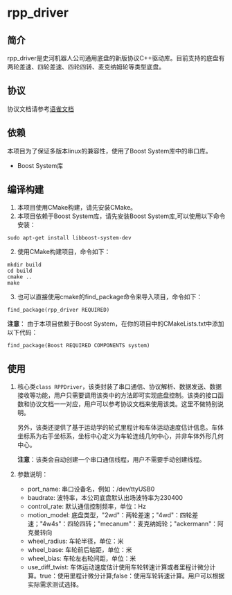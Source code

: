 rpp_driver
=======================

## 简介

rpp_driver是史河机器人公司通用底盘的新版协议C++驱动库。目前支持的底盘有两轮差速、四轮差速、四轮四转、麦克纳姆轮等类型底盘。

## 协议

协议文档请参考[语雀文档](https://robotplusplus.yuque.com/rb25dr/comm/protocol-rs232-v2)

## 依赖

本项目为了保证多版本linux的兼容性，使用了Boost System库中的串口库。

- Boost System库

## 编译构建

1. 本项目使用CMake构建，请先安装CMake。
2. 本项目依赖于Boost System库，请先安装Boost System库,可以使用以下命令安装：

```
sudo apt-get install libboost-system-dev
```

2. 使用CMake构建项目，命令如下：

```
mkdir build
cd build
cmake ..
make
```

3. 也可以直接使用cmake的find_package命令来导入项目，命令如下：

```
find_package(rpp_driver REQUIRED)
```

**注意**： 由于本项目依赖于Boost System，在你的项目中的CMakeLists.txt中添加以下代码：

```
find_package(Boost REQUIRED COMPONENTS system)
```

## 使用

1. 核心类``class RPPDriver``，该类封装了串口通信、协议解析、数据发送、数据接收等功能，用户只需要调用该类中的方法即可实现底盘控制。该类的接口函数和协议文档一一对应，用户可以参考协议文档来使用该类。这里不做特别说明。

    另外，该类还提供了基于运动学的轮式里程计和车体运动速度估计信息。车体坐标系为右手坐标系，坐标中心定义为车轮连线几何中心，并非车体外形几何中心。

    **注意**：该类会自动创建一个串口通信线程，用户不需要手动创建线程。

2. 参数说明：
    - port_name: 串口设备名，例如：/dev/ttyUSB0
    - baudrate: 波特率，本公司底盘默认出场波特率为230400
    - control_rate: 默认通信控制频率，单位：Hz
    - motion_model: 底盘类型，"2wd"：两轮差速；"4wd"：四轮差速；"4w4s"：四轮四转；"mecanum"：麦克纳姆轮；"ackermann"：阿克曼转向
    - wheel_radius: 车轮半径，单位：米
    - wheel_base: 车轮前后轴距，单位：米
    - wheel_bias: 车轮左右轮间距，单位：米
    - use_diff_twist: 车体运动速度估计使用车轮转速计算或者里程计微分计算。true：使用里程计微分计算;false：使用车轮转速计算。用户可以根据实际需求测试选择。
